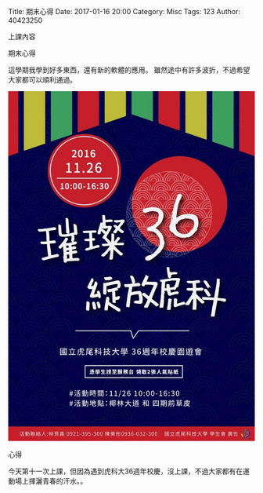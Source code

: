 Title: 期末心得
Date: 2017-01-16 20:00
Category: Misc
Tags: 123
Author: 40423250

上課內容

<!-- PELICAN_END_SUMMARY -->


<p>期末心得<p>

這學期我學到好多東西，還有新的軟體的應用。
雖然途中有許多波折，不過希望大家都可以順利通過。












<img src="../data/image/W11-2.png" width="800" length="600" />


<p>心得<p>

今天第十一次上課，但因為遇到虎科大36週年校慶，沒上課，不過大家都有在運動場上揮灑青春的汗水。。



